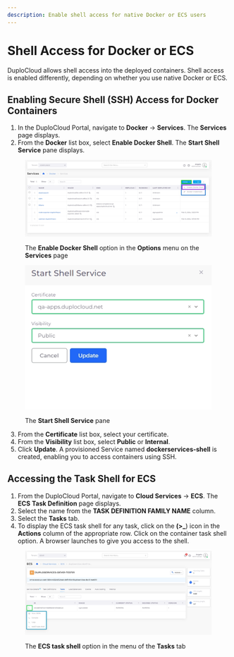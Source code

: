```yaml
---
description: Enable shell access for native Docker or ECS users
---
```


# Shell Access for Docker or ECS

DuploCloud allows shell access into the deployed containers. Shell access is enabled differently, depending on whether you use native Docker or ECS.

## Enabling Secure Shell (SSH) Access for Docker Containers

1. In the DuploCloud Portal, navigate to **Docker** -> **Services**. The **Services** page displays.
2. From the **Docker** list box, select **Enable Docker Shell**. The **Start Shell Service** pane displays.

<figure><img src="../../.gitbook/assets/screenshot-nimbusweb.me-2024.02.17-14_19_17.png" alt=""><figcaption><p>The <strong>Enable Docker Shell</strong> option in the <strong>Options</strong> menu on the <strong>Services</strong> page</p></figcaption></figure>

<div align="left">

<figure><img src="../../.gitbook/assets/screenshot-nimbusweb.me-2024.02.17-14_22_46.png" alt=""><figcaption><p>The <strong>Start Shell Service</strong> pane</p></figcaption></figure>

</div>

3. From the **Certificate** list box, select your certificate.
4. From the **Visibility** list box, select **Public** or **Internal**.&#x20;
5. Click **Update**. A provisioned Service named **dockerservices-shell** is created, enabling you to access containers using SSH.

## Accessing the Task Shell for ECS

1. From the DuploCloud Portal, navigate to **Cloud Services** -> **ECS**. The **ECS** **Task Definition** page displays.
2. Select the name from the **TASK DEFINITION FAMILY NAME** column.
3. Select the **Tasks** tab.
4. To display the ECS task shell for any task, click on the **(>\_**) icon in the **Actions** column of the appropriate row. Click on the container task shell option. A browser launches to give you access to the shell.

<figure><img src="../../.gitbook/assets/screenshot-nimbusweb.me-2024.02.17-14_36_14.png" alt=""><figcaption><p>The <strong>ECS task shell</strong> option in the menu of the <strong>Tasks</strong> tab</p></figcaption></figure>
